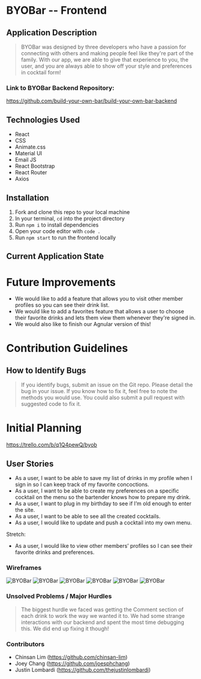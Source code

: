# BYOBar -- Frontend

## Application Description

> BYOBar was designed by three developers who have a passion for connecting with others and making people feel like they're part of the family. With our app, we are able to give that experience to you, the user, and you are always able to show off your style and preferences in cocktail form!

### Link to BYOBar Backend Repository:

https://github.com/build-your-own-bar/build-your-own-bar-backend

## Technologies Used

- React
- CSS
- Animate.css
- Material UI
- Email JS
- React Bootstrap
- React Router
- Axios

## Installation

1. Fork and clone this repo to your local machine
2. In your terminal, `cd` into the project directory
3. Run `npm i` to install dependencies
4. Open your code editor with `code .`
5. Run `npm start` to run the frontend locally

## Current Application State

# Future Improvements

- We would like to add a feature that allows you to visit other member profiles so you can see their drink list.
- We would like to add a favorites feature that allows a user to choose their favorite drinks and lets them view them whenever they're signed in.
- We would also like to finish our Agnular version of this!

# Contribution Guidelines

## How to Identify Bugs

> If you identify bugs, submit an issue on the Git repo. Please detail the bug in your issue. If you know how to fix it, feel free to note the methods you would use. You could also submit a pull request with suggested code to fix it.

# Initial Planning

https://trello.com/b/q1Q4pewQ/byob

## User Stories

- As a user, I want to be able to save my list of drinks in my profile when I sign in so I can keep track of my favorite concoctions.
- As a user, I want to be able to create my preferences on a specific cocktail on the menu so the bartender knows how to prepare my drink.
- As a user, I want to plug in my birthday to see if I’m old enough to enter the site.
- As a user, I want to be able to see all the created cocktails.
- As a user, I would like to update and push a cocktail into my own menu.

Stretch:

- As a user, I would like to view other members’ profiles so I can see their favorite drinks and preferences.

### Wireframes

![BYOBar](./planning/BYOBar_drinkcard.png)
![BYOBar](./planning/BYOBar_homepage.png)
![BYOBar](./planning/BYOBar_menu.png)
![BYOBar](./planning/BYOBar_userdrinklist.png)
![BYOBar](./planning/BYOBar_about.png)
![BYOBar](./planning/BYOBar_entrymodal.png)

### Unsolved Problems / Major Hurdles

> The biggest hurdle we faced was getting the Comment section of each drink to work the way we wanted it to. We had some strange interactions with our backend and spent the most time debugging this. We did end up fixing it though!

### Contributors

- Chinsan Lim (https://github.com/chinsan-lim)
- Joey Chang (https://github.com/joesphchang)
- Justin Lombardi (https://github.com/thejustinlombardi)
